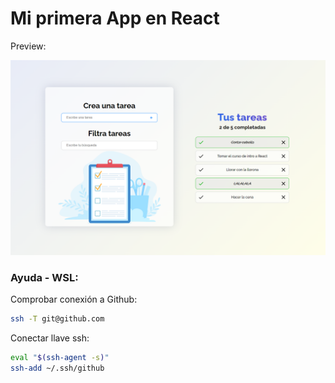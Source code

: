 # Mi primera App en React

Preview:

![alt text](https://github.com/julioribera/platzi-react/blob/main/preview.png?raw=true)


### Ayuda - WSL:
Comprobar conexión a Github:
```bash
ssh -T git@github.com
```

Conectar llave ssh:
```bash
eval "$(ssh-agent -s)"
ssh-add ~/.ssh/github
```
